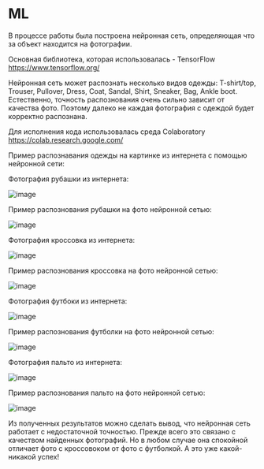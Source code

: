 # ML
В процессе работы была построена нейронная сеть, определяющая что за объект находится на фотографии.

Основная библиотека, которая использовалась - TensorFlow https://www.tensorflow.org/

Нейронная сеть может распознать несколько видов одежды: T-shirt/top, Trouser, Pullover, Dress, Coat,
Sandal, Shirt, Sneaker, Bag, Ankle boot.
Естественно, точность распознования очень сильно зависит от качества фото. 
Поэтому далеко не каждая фотография с одеждой будет корректно распознана. 

Для исполнения кода использовалась среда Colaboratory https://colab.research.google.com/

Пример распознавания одежды на картинке из интернета с помощью нейронной сети:

Фотография рубашки из интернета:

![image](https://user-images.githubusercontent.com/81001066/163848708-2abac1e6-f123-482f-8ab3-a3b33b19c908.png)

Пример распознования рубашки на фото нейронной сетью:

![image](https://user-images.githubusercontent.com/81001066/163848116-cc0a2ef1-2c67-43a1-9351-ace529a02261.png)

Фотография кроссовка из интернета:

![image](https://user-images.githubusercontent.com/81001066/163848825-78418b01-7f11-4261-afe2-e260fd44fe70.png)

Пример распознования кроссовка на фото нейронной сетью:

![image](https://user-images.githubusercontent.com/81001066/163848187-8bd806f9-c657-430a-a150-928b9e79cd00.png)

Фотография футбоки из интернета:

![image](https://user-images.githubusercontent.com/81001066/163848988-045d2980-eaea-47b0-ba35-cafbde6e2f32.png)

Пример распознования футболки на фото нейронной сетью:

![image](https://user-images.githubusercontent.com/81001066/163848241-e483ed37-c8e7-4eab-99f5-421823f40b9b.png)

Фотография пальто из интернета:

![image](https://user-images.githubusercontent.com/81001066/163849251-0a0668dd-e476-4607-9659-680990b0af3a.png)

Пример распознования пальто на фото нейронной сетью:

![image](https://user-images.githubusercontent.com/81001066/163848283-4ff69d8f-16f5-4fee-afef-f4f81bf6a10d.png)

Из полученных результатов можно сделать вывод, что нейронная сеть работает с недостаточной точностью.
Прежде всего это связано с качеством найденных фотографий. Но в любом случае она спокойной отличает фото с кроссовоком 
от фото с футболкой. А это уже какой-никакой успех!
